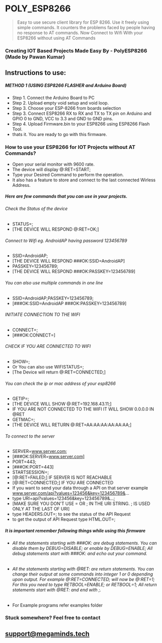 
# POLY_ESP8266
>Easy to use secure client library for ESP 8266. Use it freely using simple commands.
>It counters the problems faced by people having no response to AT commands.
>Now Connect to Wifi With your ESP8266 without using AT Commands
### Creating IOT Based Projects Made Easy By - PolyESP8266 (Made by Pawan Kumar)
## Instructions to use:
##### METHOD 1 (USING ESP8266 FLASHER and Arduino Board)
- Step 1. Connect the Arduino Board to PC
- Step 2. Upload empty void setup and void loop.
- Step 3. Choose your ESP-8266 from boards selection
- Step 3. Connect ESP8266 RX to RX and TX to TX pin on Arduino and GPIO 0 to GND, VCC to 3.3 and GND to GND pins.
- Step 4. Upload Firmware.bin to your ESP8266 using ESP8266 Flash Tool.
- thats it. You are ready to go with this firmware.
### How to use your ESP8266 for IOT Projects without AT Commands?
- Open your serial monitor with 9600 rate.
- The device will display @:RET=START;
- Type your Desired Command to perform the operation.
- It also has a feature to store and connect to the last connected Wirless Address.
##### Here are few commands that you can use in your projects.
###### Check the Status of the device
- STATUS=;
- [THE DEVICE WILL RESPOND @:RET=OK;]
###### Connect to Wifi eg. AndroidAP having password 123456789
- SSID=AndroidAP;
- [THE DEVICE WILL RESPOND ###OK:SSID=AndroidAP]
- PASSKEY=123456789;
- [THE DEVICE WILL RESPOND ###OK:PASSKEY=123456789]
###### You can also use multiple commands in one line
- SSID=AndroidAP;PASSKEY=123456789;
- [###OK:SSID=AndroidAP
###OK:PASSKEY=123456789]
###### INITIATE CONNECTION TO THE WIFI
- CONNECT=;
- [###OK:CONNECT=]
###### CHECK IF YOU ARE CONNECTED TO WIFI
- SHOW=;
- Or You can also use WIFISTATUS=;
- [The Device will return @:RET=CONNECTED;]
###### You can check the ip or mac address of your esp8266
- GETIP=;
- [THE DEVICE WILL SHOW @:RET=192.168.43.11;]
- IF YOU ARE NOT CONNECTED TO THE WIFI IT WILL SHOW 0.0.0.0 IN @RET
- GETMAC=;
- [THE DEVICE WILL RETURN @:RET=AA:AA:AA:AA:AA:AA;]
###### To connect to the server
- SERVER=www.server.com;
- [###OK:SERVER=www.server.com]
- PORT=443;
- [###OK:PORT=443]
- STARTSESSION=;
- [@:RET=FAILED;] IF SERVER IS NOT REACHABLE
- [@:RET=CONNECTED;] IF YOU ARE CONNECTED
- If you want to send your data through a API on that server example www.server.com/api?values=123456&key=123456789&...
- type URI=api?values=123456&key=123456789&...;
- [MAKE SURE YOU DON'T USE = OR ; IN THE URI STRING. ; IS USED ONLY AT THE LAST OF URI]
- type HEADERS.OUT=; to see the status of the API Request
- to get the output of API Request type HTML.OUT=;
##### It is important remember following things while using this firmware
- ###### All the statements starting with ###OK: are debug statements. You can disable them by DEBUG=DISABLE; or enable by DEBUG=ENABLE; All debug statements start with ###OK: and echo out your command.
- ###### All the statements starting with @RET: are return statements. You can change their output at some commands into integer 1 or 0 depending upon output. For example @:RET=CONNECTED; will now be @:RET=1; For this you need to type RETBOOL=ENABLE; or RETBOOL=1; All return statements start with @RET: and end with ;.

- For Example programs refer examples folder

### Stuck somewhere? Feel free to contact 
## support@megaminds.tech
